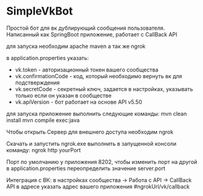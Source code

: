 # SimpleVkBot
Простой бот для вк дублирующий сообщения пользователя. Написанный как SpringBoot приложение, работает с CallBack API

для запуска необходим apache maven а так же ngrok


в application.properties указать:
 - vk.token - авторизационный токен вашего сообщества
 - vk.confirmationCode - код, который необходимо вернуть вк для подстверждения
 - vk.secretCode - секретный ключ, задается в настройках, указывать только если он указан в сообществе
 - vk.apiVersion - бот работает на основе API v5.50 
 
для запуска приложение выполнить следующие команды:
  mvn clean install
  mvn compile exec:java

Чтобы открыть Сервер для внешнего доступа необходим ngrok

Скачать и запустить ngrok.exe выполнить в запущенной консоли команду:
ngrok http yourPort

Порт по умолчанию у приложения 8202, чтобы изменить порт на другой в application.properties переопределить значение server.port


Интеграция с ВК:
в настройках сообщества -> Работа с API -> CallBack API в адресе указать адрес вашего приложения #ngrokUrl/vk/callback
